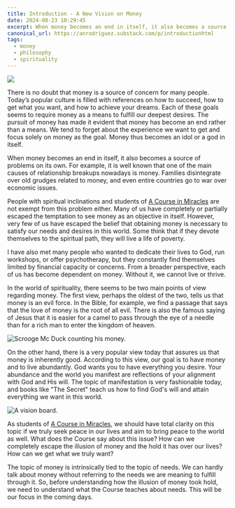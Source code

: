 ```yaml
---
title: Introduction - A New Vision on Money
date: 2024-08-23 10:29:45
excerpt: When money becomes an end in itself, it also becomes a source of problems on its own. For example, it is well known that one of the main causes of relationship breakups nowadays is money.
canonical_url: https://anrodriguez.substack.com/p/introductionhtml
tags:
  - money
  - philosophy
  - spirituality
---
```

![](https://siran.github.io/assets/a_new_vision_on_money/money.png)

There is no doubt that money is a source of concern for many people. Today’s popular culture is filled with references on how to succeed, how to get what you want, and how to achieve your dreams. Each of these goals seems to require money as a means to fulfill our deepest desires. The pursuit of money has made it evident that money has become an end rather than a means. We tend to forget about the experience we want to get and focus solely on money as the goal. Money thus becomes an idol or a god in itself.

When money becomes an end in itself, it also becomes a source of problems on its own. For example, it is well known that one of the main causes of relationship breakups nowadays is money. Families disintegrate over old grudges related to money, and even entire countries go to war over economic issues.

People with spiritual inclinations and students of [A Course in Miracles](https://acimce.app/book/W-In) are not exempt from this problem either. Many of us have completely or partially escaped the temptation to see money as an objective in itself. However, very few of us have escaped the belief that obtaining money is necessary to satisfy our needs and desires in this world. Some think that if they devote themselves to the spiritual path, they will live a life of poverty.

I have also met many people who wanted to dedicate their lives to God, run workshops, or offer psychotherapy, but they constantly find themselves limited by financial capacity or concerns. From a broader perspective, each of us has become dependent on money. Without it, we cannot live or thrive.

In the world of spirituality, there seems to be two main points of view regarding money. The first view, perhaps the oldest of the two, tells us that money is an evil force. In the Bible, for example, we find a passage that says that the love of money is the root of all evil. There is also the famous saying of Jesus that it is easier for a camel to pass through the eye of a needle than for a rich man to enter the kingdom of heaven.

![Scrooge Mc Duck counting his money.](https://siran.github.io/assets/a_new_vision_on_money/scrooge-mc-duck.png)

On the other hand, there is a very popular view today that assures us that money is inherently good. According to this view, our goal is to have money and to live abundantly. God wants you to have everything you desire. Your abundance and the world you manifest are reflections of your alignment with God and His will. The topic of manifestation is very fashionable today, and books like "The Secret" teach us how to find God's will and attain everything we want in this world.

![A vision board.](https://siran.github.io/assets/a_new_vision_on_money/vision-board.png)

As students of [A Course in Miracles](https://acimce.app/book/W-In), we should have total clarity on this topic if we truly seek peace in our lives and aim to bring peace to the world as well. What does the Course say about this issue? How can we completely escape the illusion of money and the hold it has over our lives? How can we get what we truly want?

The topic of money is intrinsically tied to the topic of needs. We can hardly talk about money without referring to the needs we are meaning to fulfill through it. So, before understanding how the illusion of money took hold, we need to understand what the Course teaches about needs. This will be our focus in the coming days.
